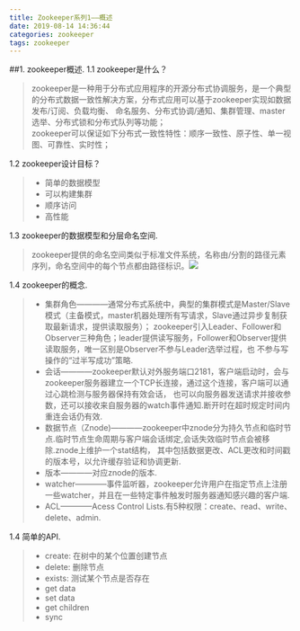 ```yaml
---
title: Zookeeper系列1——概述
date: 2019-08-14 14:36:44
categories: zookeeper
tags: zookeeper
---
```


##1. zookeeper概述.
1.1 zookeeper是什么？
>zookeeper是一种用于分布式应用程序的开源分布式协调服务，是一个典型的分布式数据一致性解决方案，分布式应用可以基于zookeeper实现如数据发布/订阅、负载均衡、
命名服务、分布式协调/通知、集群管理、master选举、分布式锁和分布式队列等功能；<br>
zookeeper可以保证如下分布式一致性特性：顺序一致性、原子性、单一视图、可靠性、实时性；

1.2 zookeeper设计目标？
>* 简单的数据模型
>* 可以构建集群
>* 顺序访问
>* 高性能

1.3 zookeeper的数据模型和分层命名空间.
>zookeeper提供的命名空间类似于标准文件系统，名称由/分割的路径元素序列，命名空间中的每个节点都由路径标识。![](/images/zookeeper_1.png)

1.4 zookeeper的概念.
>* 集群角色————通常分布式系统中，典型的集群模式是Master/Slave模式（主备模式，master机器处理所有写请求，Slave通过异步复制获取最新请求，提供读取服务）；
zookeeper引入Leader、Follower和Observer三种角色；leader提供读写服务，Follower和Observer提供读取服务，唯一区别是Observer不参与Leader选举过程，也
不参与写操作的“过半写成功”策略.
>* 会话————zookeeper默认对外服务端口2181，客户端启动时，会与zookeeper服务器建立一个TCP长连接，通过这个连接，客户端可以通过心跳检测与服务器保持有效会话，
也可以向服务器发送请求并接收参数，还可以接收来自服务器的watch事件通知.断开时在超时规定时间内重连会话仍有效.
>* 数据节点（Znode)————zookeeper中znode分为持久节点和临时节点.临时节点生命周期与客户端会话绑定,会话失效临时节点会被移除.znode上维护一个stat结构，
其中包括数据更改、ACL更改和时间戳的版本号，以允许缓存验证和协调更新.
>* 版本————对应znode的版本.
>* watcher————事件监听器，zookeeper允许用户在指定节点上注册一些watcher，并且在一些特定事件触发时服务器通知感兴趣的客户端.
>* ACL————Acess Control Lists.有5种权限：create、read、write、delete、admin.

1.4 简单的API.
>* create: 在树中的某个位置创建节点
>* delete: 删除节点
>* exists: 测试某个节点是否存在
>* get data
>* set data
>* get children
>* sync
